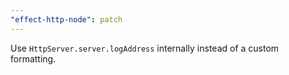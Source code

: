 ```yaml
---
"effect-http-node": patch
---
```


Use `HttpServer.server.logAddress` internally instead of a custom formatting.
